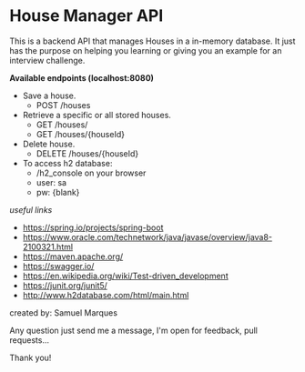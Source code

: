 House Manager API
====

This is a backend API that manages Houses in a in-memory database.
It just has the purpose on helping you learning or giving you an example for an interview challenge.

**Available endpoints (localhost:8080)**

* Save a house.
    * POST /houses
* Retrieve a specific or all stored houses.
    * GET /houses/
    * GET /houses/{houseId}
* Delete house.
    * DELETE /houses/{houseId}
* To access h2 database:
    * /h2_console on your browser 
    * user: sa 
    * pw: {blank}
     
*useful links*
* https://spring.io/projects/spring-boot 
* https://www.oracle.com/technetwork/java/javase/overview/java8-2100321.html
* https://maven.apache.org/
* https://swagger.io/
* https://en.wikipedia.org/wiki/Test-driven_development
* https://junit.org/junit5/
* http://www.h2database.com/html/main.html

created by: Samuel Marques 

Any question just send me a message, I'm open for feedback, pull requests...

Thank you!
